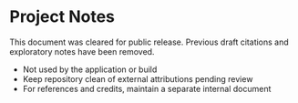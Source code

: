 # Project Notes

This document was cleared for public release. Previous draft citations and exploratory notes have been removed.

- Not used by the application or build
- Keep repository clean of external attributions pending review
- For references and credits, maintain a separate internal document

